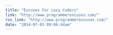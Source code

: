 ```yaml
---
title: "Excuses For Lazy Coders"
link: "http://www.programmerexcuses.com/"
rss_link: "http://www.programmerexcuses.com/"
date: "2014-07-03 09:06:44am"
---
```


